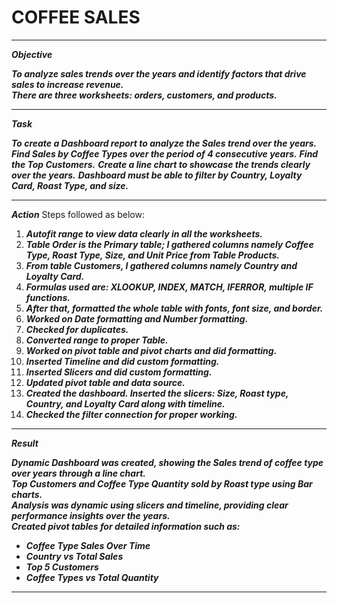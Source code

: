 # COFFEE SALES <BR>

---
**_Objective_**

**_To analyze sales trends over the years and identify factors that drive sales to increase revenue._**  
**_There are three worksheets: orders, customers, and products._**

---

**_Task_**

 **_To create a Dashboard report to analyze the Sales trend over the years._**
 **_Find Sales by Coffee Types over the period of 4 consecutive years._**
 **_Find the Top Customers._**
 **_Create a line chart to showcase the trends clearly over the years._**
 **_Dashboard must be able to filter by Country, Loyalty Card, Roast Type, and size._**

--- 


**_Action_** 
Steps followed as below:

1. **_Autofit range to view data clearly in all the worksheets._**
2. **_Table Order is the Primary table; I gathered columns namely Coffee Type, Roast Type, Size, and Unit Price from Table Products._**
3. **_From table Customers, I gathered columns namely Country and Loyalty Card._**
4. **_Formulas used are: XLOOKUP, INDEX, MATCH, IFERROR, multiple IF functions._**
5. **_After that, formatted the whole table with fonts, font size, and border._**
6. **_Worked on Date formatting and Number formatting._**
7. **_Checked for duplicates._**
8. **_Converted range to proper Table._**
9. **_Worked on pivot table and pivot charts and did formatting._**
10. **_Inserted Timeline and did custom formatting._**
11. **_Inserted Slicers and did custom formatting._**
12. **_Updated pivot table and data source._**
13. **_Created the dashboard. Inserted the slicers: Size, Roast type, Country, and Loyalty Card along with timeline._**
14. **_Checked the filter connection for proper working._**

---


**_Result_**

**_Dynamic Dashboard was created, showing the Sales trend of coffee type over years through a line chart._**  
**_Top Customers and Coffee Type Quantity sold by Roast type using Bar charts._**  
**_Analysis was dynamic using slicers and timeline, providing clear performance insights over the years._**  
**_Created pivot tables for detailed information such as:_**

- **_Coffee Type Sales Over Time_**
- **_Country vs Total Sales_**
- **_Top 5 Customers_**
- **_Coffee Types vs Total Quantity_**

---




